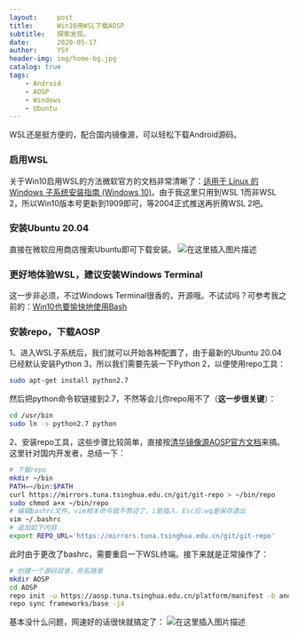 ```yaml
---
layout:     post
title:      Win10用WSL下载AOSP
subtitle:   探索发现。
date:       2020-05-17
author:     YSY
header-img: img/home-bg.jpg
catalog: true
tags:
    - Android
    - AOSP
    - Windows
    - Ubuntu
---
```


WSL还是挺方便的，配合国内镜像源，可以轻松下载Android源码。

### 启用WSL

关于Win10启用WSL的方法微软官方的文档非常清晰了：[适用于 Linux 的 Windows 子系统安装指南 (Windows 10)](https://docs.microsoft.com/zh-cn/windows/wsl/install-win10)。由于我这里只用到WSL 1而非WSL 2，所以Win10版本号更新到1909即可，等2004正式推送再折腾WSL 2吧。

### 安装Ubuntu 20.04

直接在微软应用商店搜索Ubuntu即可下载安装。
![在这里插入图片描述](https://img-blog.csdnimg.cn/20200517133056820.png?x-oss-process=image/watermark,type_ZmFuZ3poZW5naGVpdGk,shadow_10,text_aHR0cHM6Ly9ibG9nLmNzZG4ubmV0L3lzeTk1MDgwMw==,size_16,color_FFFFFF,t_70)

### 更好地体验WSL，建议安装Windows Terminal

这一步非必须，不过Windows Terminal很香的，开源哦。不试试吗？可参考我之前的：[Win10也要愉快地使用Bash](https://blog.csdn.net/ysy950803/article/details/104482392)

### 安装repo，下载AOSP

1、进入WSL子系统后，我们就可以开始各种配置了，由于最新的Ubuntu 20.04已经默认安装Python 3，所以我们需要先装一下Python 2，以便使用repo工具：

```bash
sudo apt-get install python2.7
```

然后把python命令软链接到2.7，不然等会儿你repo用不了（**这一步很关键**）：

```bash
cd /usr/bin
sudo ln -s python2.7 python
```

2、安装repo工具，这些步骤比较简单，直接按[清华镜像源AOSP官方文档](https://mirrors.tuna.tsinghua.edu.cn/help/AOSP/)来搞。这里针对国内开发者，总结一下：

```bash
# 下载repo
mkdir ~/bin
PATH=~/bin:$PATH
curl https://mirrors.tuna.tsinghua.edu.cn/git/git-repo > ~/bin/repo
sudo chmod a+x ~/bin/repo
# 编辑bashrc文件，vim相关命令就不赘述了，i是插入，Esc后:wq是保存退出
vim ~/.bashrc
# 追加如下内容
export REPO_URL='https://mirrors.tuna.tsinghua.edu.cn/git/git-repo'
```

此时由于更改了bashrc，需要重启一下WSL终端。接下来就是正常操作了：

```bash
# 创建一个源码目录，命名随意
mkdir AOSP
cd AOSP
repo init -u https://aosp.tuna.tsinghua.edu.cn/platform/manifest -b android-10.0.0_r25
repo sync frameworks/base -j4
```

基本没什么问题，网速好的话很快就搞定了：
![在这里插入图片描述](https://img-blog.csdnimg.cn/20200517135248510.png?x-oss-process=image/watermark,type_ZmFuZ3poZW5naGVpdGk,shadow_10,text_aHR0cHM6Ly9ibG9nLmNzZG4ubmV0L3lzeTk1MDgwMw==,size_16,color_FFFFFF,t_70)